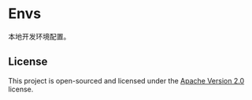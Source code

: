 # Envs

本地开发环境配置。

## License

This project is open-sourced and licensed under the [Apache Version 2.0](LICENSE) license.
